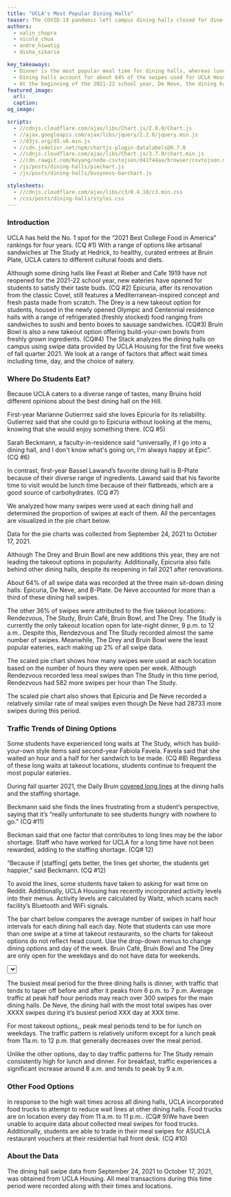 ```yaml
---
title: "UCLA's Most Popular Dining Halls"
teaser: The COVID-19 pandemic left campus dining halls closed for dine-in. Now that students have returned to campus, which dining halls have been the most popular amongst hungry Bruins?
authors:
  - nalin_chopra
  - nicole_chua
  - andre_hiwatig
  - disha_sikaria

key_takeaways:
  - Dinner is the most popular meal time for dining halls, whereas lunch is the most popular meal time for takeout options like The Study and Rendezvous. Traffic generally peaks between 6 p.m. and  7 p.m. for dining halls and between 11 a.m. and 12 p.m. for takeout options.
  - Dining halls account for about 64% of the swipes used for UCLA Housing dining locations at the start of the year. Takeout options accounted for the other 36%.Dining halls account for about 64% of the swipes used for UCLA Housing dining locations at the start of the year. Takeout options accounted for the other 36%.
  - At the beginning of the 2021-22 school year, De Neve, the dining hall with the most swipes, recorded 119,835 swipes in 23 days. The takeout restaurant with the most swipes was The Study at Hedrick which recorded 117,463 swipes.
featured_image:
  url: 
  caption: 
og_image: 

scripts:
  - //cdnjs.cloudflare.com/ajax/libs/Chart.js/2.8.0/Chart.js
  - //ajax.googleapis.com/ajax/libs/jquery/2.2.0/jquery.min.js
  - //d3js.org/d3.v6.min.js
  - //cdn.jsdelivr.net/npm/chartjs-plugin-datalabels@0.7.0
  - //cdnjs.cloudflare.com/ajax/libs/Chart.js/3.7.0/chart.min.js
  - //cdn.rawgit.com/Keyang/node-csvtojson/d41f44aa/browser/csvtojson.min.js
  - /js/posts/dining-halls/piechart.js
  - /js/posts/dining-halls/busyness-barchart.js

stylesheets:
  - //cdnjs.cloudflare.com/ajax/libs/c3/0.4.10/c3.min.css
  - /css/posts/dining-halls/styles.css
---
```

### Introduction
UCLA has held the No. 1 spot for the “2021 Best College Food in America” rankings for four years. (CQ #1) With a range of options like artisanal sandwiches at The Study at Hedrick, to healthy, curated entrees at Bruin Plate, UCLA caters to different cultural foods and diets. 

Although some dining halls like Feast at Rieber and Cafe 1919 have not reopened for the 2021-22 school year, new eateries have opened for students to satisfy their taste buds. (CQ #2) Epicuria, after its renovation from the classic Covel, still features a Mediterranean-inspired concept and fresh pasta made from scratch. The Drey is a new takeout option for students, housed in the newly opened Olympic and Centennial residence halls with a range of refrigerated (freshly stocked) food ranging from sandwiches to sushi and bento boxes to sausage sandwiches. (CQ#3) Bruin Bowl is also a new takeout option offering build-your-own bowls from freshly grown ingredients. (CQ#4) 
The Stack analyzes the dining halls on campus using swipe data provided by UCLA Housing for  the first five weeks of fall quarter 2021. We look at a range of factors that affect wait times including time, day, and the choice of eatery. 

### Where Do Students Eat? 
Because UCLA caters to a diverse range of tastes, many Bruins hold different opinions about the best dining hall on the Hill.

First-year Marianne Gutierrrez said she loves Epicuria for its reliability. Gutierrez said that she could go to Epicuria without looking at the menu, knowing that she would enjoy something there. (CQ #5) 

Sarah Beckmann, a faculty-in-residence said “universally, if I go into a dining hall, and I don't know what's going on, I'm always happy at Epic”. (CQ #6)

In contrast, first-year Bassel Lawand’s favorite dining hall is B-Plate because of their diverse range of ingredients. Lawand said that his favorite time to visit would be lunch time because of their flatbreads, which are a good source of carbohydrates. (CQ #7)

We analyzed how many swipes were used at each dining hall and determined the proportion of swipes at each of them. All the percentages are visualized in the pie chart below.


<div class = 'pieCharts'>
<div class = 'pie_chart'><canvas id = 'SwipesPieChart'></canvas></div>
<div class = 'pie_chart'><canvas id = 'ScaledPieChart'></canvas></div>
</div>
<p class = 'caption'>Data for the pie charts was collected from September 24, 2021 to October 17, 2021.</p>
Although The Drey and Bruin Bowl are new additions this year, they are not leading the takeout options in popularity. Additionally, Epicuria also falls behind other dining halls, despite its reopening in fall 2021 after renovations.

About 64% of all swipe data was recorded at the three main sit-down dining halls: Epicuria, De Neve, and B-Plate. De Neve accounted for more than a third of these dining hall swipes. 

The other 36% of swipes were attributed to the five takeout locations: Rendezvous, The Study, Bruin Café, Bruin Bowl, and The Drey. The Study is currently the only takeout location open for late-night dinner, 9 p.m. to 12 a.m.. Despite this, Rendezvous and The Study recorded almost the same number of swipes. Meanwhile, The Drey and Bruin Bowl were the least popular eateries, each making up 2% of all swipe data.

The scaled pie chart shows how many swipes were used at each location based on the number of hours they were open per week. Although Rendezvous recorded less meal swipes than The Study in this time period, Rendezvous had 582 more swipes per hour than The Study. 

The scaled pie chart also shows that Epicuria and De Neve recorded a relatively similar rate of meal swipes even though De Neve had 28733 more swipes during this period.

### Traffic Trends of Dining Options

Some students have experienced long waits at The Study, which has build-your-own style items said second-year Fabiola Favela. Favela said that she waited an hour and a half for her sandwich to be made. (CQ #8) Regardless of these long waits at takeout locations, students continue to frequent the most popular eateries.

During fall quarter 2021, the Daily Bruin [covered long lines](https://dailybruin.com/2021/09/24/students-face-long-lines-wait-times-at-dining-halls-amid-staffing-shortage) at the dining halls and the staffing shortage. 

Beckmann said she finds the lines frustrating from a student’s perspective, saying that it’s “really unfortunate to see students hungry with nowhere to go.” (CQ #11) 

Beckman said that one factor that contributes to long lines may be the labor shortage. Staff who have worked for UCLA for a long time have not been rewarded, adding to the staffing shortage.
(CQ# 12)

“Because if [staffing] gets better, the lines get shorter, the students get happier,” said Beckmann. (CQ #12)

To avoid the lines, some students have taken to asking for wait time on Reddit. Additionally, UCLA Housing has recently incorporated activity levels into their menus. Activity levels are calculated by Waitz, which scans each facility’s Bluetooth and WiFi signals. 

The bar chart below compares the average number of swipes in half hour intervals for each dining hall each day. Note that students can use more than one swipe at a time at takeout restaurants,  so the charts for takeout options do not reflect head count. Use the drop-down menus to change dining options and day of the week. Bruin Café, Bruin Bowl and The Drey are only open for the weekdays and do not have data for weekends.

<!-- <select id="Dining-Hall"></select> -->
<select id="Day"></select>
<div class = 'bar_chart'><canvas id = 'barChart'></canvas></div>

The busiest meal period for the three dining halls is dinner, with traffic that tends to taper off before and after it peaks from 6 p.m. to 7 p.m. Average traffic at peak half hour periods may reach over 300 swipes for the main dining halls. De Neve, the dining hall with the most total swipes has over XXXX swipes during it’s busiest period XXX day at XXX time.  

For most takeout options,, peak meal periods tend to be for lunch on weekdays. The traffic pattern is relatively uniform except for a lunch peak from 11a.m. to 12 p.m. that generally decreases over the meal period. 

Unlike the other options, day to day traffic patterns for The Study remain consistently high for lunch and dinner. For breakfast, traffic experiences a significant increase around 8 a.m. and tends to peak by 9 a.m.

### Other Food Options
In response to the high wait times across all dining halls, UCLA incorporated food trucks to attempt to reduce wait lines at other dining halls.  Food trucks are on location every day from 11 a.m. to 11 p.m.. (CQ# 9)We have been unable to acquire data about collected meal swipes for food trucks. Additionally, students are able to trade in their meal swipes for ASUCLA restaurant vouchers at their residential hall front desk.  (CQ #10) 



### About the Data
The dining hall swipe data from September 24, 2021 to October 17, 2021, was obtained from UCLA Housing. All meal transactions during this time period were recorded along with their times and locations.
